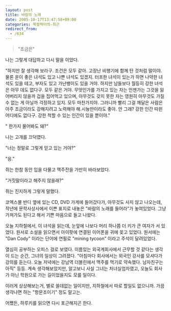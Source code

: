 ```yaml
---
layout: post
title: 바람의 노래
date: 2005-10-17T13:47:58+09:00
categories: 북컬렉터의-최근
redirect_from:
  - /634
---
```




> "조금은"

나는 그렇게 대답하고 다시 말을 이었다.

"하지만 잘 생각해 보라구. 조건은 모두 같아. 고장난 비행기에 함께 탄 것처럼 말이야. 물론 운이 좋은 녀석도 있고 나쁜 녀석도 있겠지. 터프한 녀석이 있는가 하면 나약한 녀석도 있을 테고, 부자도 있고 가난뱅이도 있을 거야. 하지만 남들보다 월등히 강한 녀석은 아무 데도 없다구. 모두 같은 거야. 무엇인가를 가지고 있는 자는 언젠가는 그것을 잃어버리지 않을까 겁을 집어먹고 있으며, 아무것도 갖지 못한 자는 영원히 아무것도 가질 수 없는 게 아닐까 걱정하고 있지. 모두 마찬가지야. 그러니까 빨리 그걸 깨달은 사람은 아주 조금이라도 강해지려고 노력해야 해.시늉만이라도 좋아. 안 그래? 강한 인간 따윈 어디에도 없다구. 강한 척할 수 있는 인간이 있을 뿐이야."

" 한가지 물어봐도 돼?"

나는 고개를 끄덕였다.

"너는 정말로 그렇게 믿고 있는 거야?"

"응."

쥐는 한참 동안 입을 다물고 맥주잔을 가만히 바라보았다.

"거짓말이라고 해주지 않을래?"

쥐는 진지하게 그렇게 말했다.

코엑스몰 반디 옆에 있는 CD, DVD 가게에 들어갔다가, 아무것도 사지 않고 나오는데, 작년에 문학사상사에서 이쁜 표지로 내놓은 "바람의 노래를 들어라"가 놓여있었다. 그냥 가져가도 된다고 해서 기쁜 마음으로 들고 나왔다.

오늘 지하철에서, 이 녀석을 읽는데, 눈앞에 나보다 머리 하나쯤 더 키가 큰 여자가 서 있었다. 원서로 소설을 읽으면서 아이팟에 연결된 이어폰을 귀에 꽂고 있었다. 원서에는 "Dan Cody" 이라는 단어에 연필로 "mining tycoon" 이라고 주석이 달려있었다.

열심히 공부하는 오피스 걸로 보였다. 이름있는 외국계회사에서 근무할 것 같다는 생각이 드는 순간, 그녀의 일상이 그려졌다. "아침마다 회사에서는 외국인 강사를 모셔다가 강의를 듣는다. 오늘 저녁에는 강남역 더블린에서 맥주를 먹기로 약속했다. 남자친구는 아직" 등등. 계속 생각해보았지만, 알고보니 사실 그녀는 처녀실업자였고, 오늘도 회사가 아닌 학원으로 가는 길이었을지도 모를 일이다.

이러게 상상해보는거, 별로 쓸데없는 일이지만, 지하철에서 따로 할일도 없으니까. 가끔 생각나면 하는 "항문조이기" 정도 말고는.

어쨌든, 하루키를 읽으면 다시 포근해지곤 한다.
